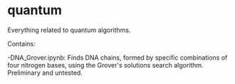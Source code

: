 # quantum
Everything related to quantum algorithms. 

Contains:

-DNA_Grover.ipynb: Finds DNA chains, formed by specific combinations of four nitrogen bases, using the Grover's solutions search algorithm. Preliminary and untested. 
